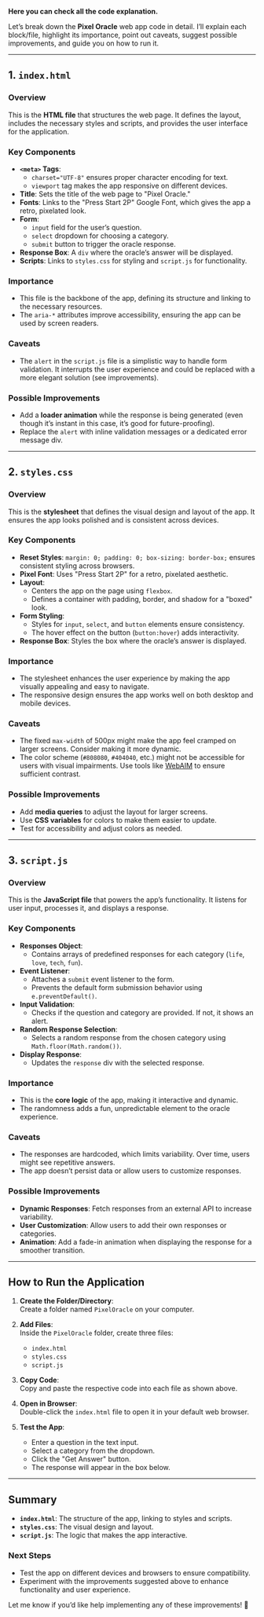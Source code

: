 **Here you can check all the code explanation.**

Let’s break down the **Pixel Oracle** web app code in detail. I’ll explain each block/file, highlight its importance, point out caveats, suggest possible improvements, and guide you on how to run it.

---

## **1. `index.html`**

### **Overview**
This is the **HTML file** that structures the web page. It defines the layout, includes the necessary styles and scripts, and provides the user interface for the application.

### **Key Components**
- **`<meta>` Tags**:
  - `charset="UTF-8"` ensures proper character encoding for text.
  - `viewport` tag makes the app responsive on different devices.
- **Title**: Sets the title of the web page to "Pixel Oracle."
- **Fonts**: Links to the "Press Start 2P" Google Font, which gives the app a retro, pixelated look.
- **Form**:
  - `input` field for the user’s question.
  - `select` dropdown for choosing a category.
  - `submit` button to trigger the oracle response.
- **Response Box**: A `div` where the oracle’s answer will be displayed.
- **Scripts**: Links to `styles.css` for styling and `script.js` for functionality.

### **Importance**
- This file is the backbone of the app, defining its structure and linking to the necessary resources.
- The `aria-*` attributes improve accessibility, ensuring the app can be used by screen readers.

### **Caveats**
- The `alert` in the `script.js` file is a simplistic way to handle form validation. It interrupts the user experience and could be replaced with a more elegant solution (see improvements).

### **Possible Improvements**
- Add a **loader animation** while the response is being generated (even though it’s instant in this case, it’s good for future-proofing).
- Replace the `alert` with inline validation messages or a dedicated error message div.

---

## **2. `styles.css`**

### **Overview**
This is the **stylesheet** that defines the visual design and layout of the app. It ensures the app looks polished and is consistent across devices.

### **Key Components**
- **Reset Styles**: `margin: 0; padding: 0; box-sizing: border-box;` ensures consistent styling across browsers.
- **Pixel Font**: Uses "Press Start 2P" for a retro, pixelated aesthetic.
- **Layout**:
  - Centers the app on the page using `flexbox`.
  - Defines a container with padding, border, and shadow for a "boxed" look.
- **Form Styling**:
  - Styles for `input`, `select`, and `button` elements ensure consistency.
  - The hover effect on the button (`button:hover`) adds interactivity.
- **Response Box**: Styles the box where the oracle’s answer is displayed.

### **Importance**
- The stylesheet enhances the user experience by making the app visually appealing and easy to navigate.
- The responsive design ensures the app works well on both desktop and mobile devices.

### **Caveats**
- The fixed `max-width` of 500px might make the app feel cramped on larger screens. Consider making it more dynamic.
- The color scheme (`#808080`, `#404040`, etc.) might not be accessible for users with visual impairments. Use tools like [WebAIM](https://webaim.org/resources/contrastchecker/) to ensure sufficient contrast.

### **Possible Improvements**
- Add **media queries** to adjust the layout for larger screens.
- Use **CSS variables** for colors to make them easier to update.
- Test for accessibility and adjust colors as needed.

---

## **3. `script.js`**

### **Overview**
This is the **JavaScript file** that powers the app’s functionality. It listens for user input, processes it, and displays a response.

### **Key Components**
- **Responses Object**:
  - Contains arrays of predefined responses for each category (`life`, `love`, `tech`, `fun`).
- **Event Listener**:
  - Attaches a `submit` event listener to the form.
  - Prevents the default form submission behavior using `e.preventDefault()`.
- **Input Validation**:
  - Checks if the question and category are provided. If not, it shows an alert.
- **Random Response Selection**:
  - Selects a random response from the chosen category using `Math.floor(Math.random())`.
- **Display Response**:
  - Updates the `response` div with the selected response.

### **Importance**
- This is the **core logic** of the app, making it interactive and dynamic.
- The randomness adds a fun, unpredictable element to the oracle experience.

### **Caveats**
- The responses are hardcoded, which limits variability. Over time, users might see repetitive answers.
- The app doesn’t persist data or allow users to customize responses.

### **Possible Improvements**
- **Dynamic Responses**: Fetch responses from an external API to increase variability.
- **User Customization**: Allow users to add their own responses or categories.
- **Animation**: Add a fade-in animation when displaying the response for a smoother transition.

---

## **How to Run the Application**

1. **Create the Folder/Directory**:  
   Create a folder named `PixelOracle` on your computer.

2. **Add Files**:  
   Inside the `PixelOracle` folder, create three files:  
   - `index.html`  
   - `styles.css`  
   - `script.js`

3. **Copy Code**:  
   Copy and paste the respective code into each file as shown above.

4. **Open in Browser**:  
   Double-click the `index.html` file to open it in your default web browser.

5. **Test the App**:  
   - Enter a question in the text input.  
   - Select a category from the dropdown.  
   - Click the "Get Answer" button.  
   - The response will appear in the box below.

---

## **Summary**
- **`index.html`**: The structure of the app, linking to styles and scripts.
- **`styles.css`**: The visual design and layout.
- **`script.js`**: The logic that makes the app interactive.

### **Next Steps**
- Test the app on different devices and browsers to ensure compatibility.
- Experiment with the improvements suggested above to enhance functionality and user experience.

Let me know if you’d like help implementing any of these improvements! 🚀